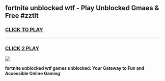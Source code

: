 
## fortnite unblocked wtf - Play Unblocked Gmaes & Free #zztlt
<h3>
<a href="https://news.freeplayer.one?title=fortnite_unblocked_wtf&ref=24F">CLICK TO PLAY</a></h3>
<hr>

<h3>
<a href="https://news.freeplayer.one?title=fortnite_unblocked_wtf&ref=24F">CLICK 2 PLAY</a>
  
</h3>

<a href="https://news.freeplayer.one?title=fortnite_unblocked_wtf&ref=24F/"><img src="https://clearcache.store/games.png"></a>


**fortnite unblocked wtf games unblocked: Your Gateway to Fun and Accessible Online Gaming**
